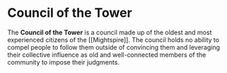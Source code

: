 # Council of the Tower
The **Council of the Tower** is a council made up of the oldest and most experienced citizens of the [[Mightspire]]. The council holds no ability to compel people to follow them outside of convincing them and leveraging their collective influence as old and well-connected members of the community to impose their judgments.

<Groups><Mightspire>